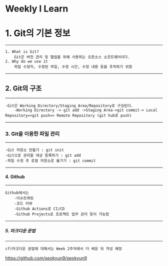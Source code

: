 Weekly I Learn
==============
# 1. Git의 기본 정보   
--------------------  
    1. What is Git? 
        Git은 버전 관리 및 협업을 위해 사용하는 오픈소스 소프트웨어이다.    
    2. Why do we use it    
        파일 수정자, 수정된 파일, 수정 시간, 수정 내용 등을 추적하기 위함    
***
## 2. Git의 구조
----------------
    -Git은 Working Directory/Staging Area/Repository로 구성된다.    
        -Working Directory -> git add ->Staging Area->git commit-> Local Repository=>git push=> Remote Repository (git hub로 push)
***
### 3. Git을 이용한 파일 관리
----------------------------
    -Git 저장소 만들기 : git init
    -Git으로 관리할 대상 등록하기 : git add
    -파일 수정 후 로컬 저장소로 옮기기 : git commit
***
#### 4. Github
--------------
    Github에서는 
        -이슈트래킹
        -코드 리뷰
        -Github Actions로 CI/CD
        -Github Projects로 프로젝트 업무 관리 등이 가능함
***
##### 5. 마크다운 문법
---------------------
    cf)마크다운 문법에 대해서는 Week 2주차에서 더 배운 뒤 작성 예정

https://github.com/seokyun9/seokyun9
